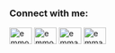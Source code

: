 <h3>Connect with me:</h3>
<p>
  <a href="https://farcaster.xyz/emmo00" target="blank"><img align="center" src="https://avatars.githubusercontent.com/u/98775309?s=48&v=4" alt="emmo00 Farcaster" height="30" width="40" /></a>
  <a href="https://x.com/emmo0x00" target="blank"><img align="center" src="https://raw.githubusercontent.com/rahuldkjain/github-profile-readme-generator/master/src/images/icons/Social/twitter.svg" alt="emmo0x00 Twitter page" height="30" width="40" /></a>
  <a href="https://www.youtube.com/@emma_nwafor1" target="blank"><img align="center" src="https://raw.githubusercontent.com/rahuldkjain/github-profile-readme-generator/master/src/images/icons/Social/youtube.svg" alt="emma_nwafor1 Youtube Channel" height="30" width="40" /></a>
  <a href="https://www.linkedin.com/in/emmanuel-nwafor-53735a270" target="blank"><img align="center" src="https://raw.githubusercontent.com/rahuldkjain/github-profile-readme-generator/master/src/images/icons/Social/linked-in-alt.svg" alt="emma_nwafor1 LinkedIn" height="30" width="40" /></a>
</p>


